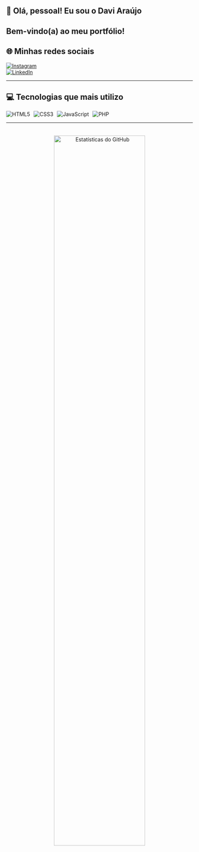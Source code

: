 ## 👋 Olá, pessoal! Eu sou o Davi Araújo

Bem-vindo(a) ao meu portfólio!
---

## 🌐 Minhas redes sociais  
 
[![Instagram](https://img.shields.io/badge/Instagram-E4405F?style=for-the-badge&logo=instagram&logoColor=white)](https://instagram.com/davicunhaf)  
[![LinkedIn](https://img.shields.io/badge/LinkedIn-0A66C2?style=for-the-badge&logo=linkedin&logoColor=white)](https://br.linkedin.com/in/davi-francisco)  


---

## 💻 Tecnologias que mais utilizo  

<div style="display: flex; gap: 10px; flex-wrap: wrap;">
  <img src="https://img.shields.io/badge/HTML5-E34F26?style=for-the-badge&logo=html5&logoColor=white" alt="HTML5" />
  <img src="https://img.shields.io/badge/CSS3-1572B6?style=for-the-badge&logo=css3&logoColor=white" alt="CSS3" />
  <img src="https://img.shields.io/badge/JavaScript-F7DF1E?style=for-the-badge&logo=javascript&logoColor=black" alt="JavaScript" />
  <img src="https://img.shields.io/badge/PHP-777BB4?style=for-the-badge&logo=php&logoColor=white" alt="PHP" />
</div>  

---

<div align="center">
  <img src="https://github-readme-stats.vercel.app/api?username=daviar4uj0&show_icons=true&theme=tokyonight&count_private=true" alt="Estatísticas do GitHub" style="width: 70%; margin-top: 20px;" />
</div>
